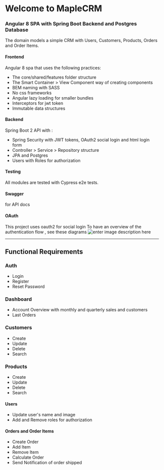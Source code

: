 # Welcome to MapleCRM

### Angular 8 SPA with Spring Boot Backend and Postgres Database
The domain models a simple CRM with Users, Customers, Products, Orders and Order Items.

#### Frontend
Angular 8 spa that uses the following practices:
- The core/shared/features folder structure
- The Smart Container > View Component way of creating components
- BEM naming with SASS
- No css frameworks
- Angular lazy loading for smaller bundles
- Interceptors for jwt token
- Immutable data structures

#### Backend
Spring Boot 2 API with :
 - Spring Security with JWT tokens, OAuth2 social login and html login form
 - Controller > Service > Repository structure
 - JPA and Postgres
 - Users with Roles for authorization

#### Testing
All modules are tested with Cypress e2e tests.

#### Swagger 
for API docs

#### OAuth
This project uses oauth2 for social login
To have an overview of the authentication flow , see these diagrams
![enter image description here](https://i.stack.imgur.com/PBlvj.png)

---- 
## Functional Requirements

### Auth
- Login
- Register
- Reset Password

### Dashboard
- Account Overview with monthly and quarterly sales and customers
- Last Orders

### Customers
 - Create 
 - Update
 - Delete
 - Search

### Products
 - Create 
 - Update
 - Delete
 - Search
 
#### Users
 - Update user's name and image
 - Add and Remove roles for authorization

#### Orders and Order Items
 - Create Order
 - Add Item
 - Remove Item
 - Calculate Order
 - Send Notification of order shipped
